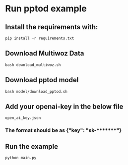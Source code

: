 # Run pptod example
## Install the requirements with: 
```pip install -r requirements.txt``` 

## Download Multiwoz Data
```bash download_multiwoz.sh```

## Download pptod model
```bash model/download_pptod.sh```

## Add your openai-key in the below file 
```open_ai_key.json```
### The format should be as {"key": "sk-*******"}

## Run the example
```python main.py```


